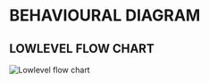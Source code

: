 # BEHAVIOURAL DIAGRAM


## LOWLEVEL FLOW CHART 

![Lowlevel flow chart](https://user-images.githubusercontent.com/101012637/168312274-fd059ca9-d8fc-40bf-aeb5-06bd9a62c2d8.png)

